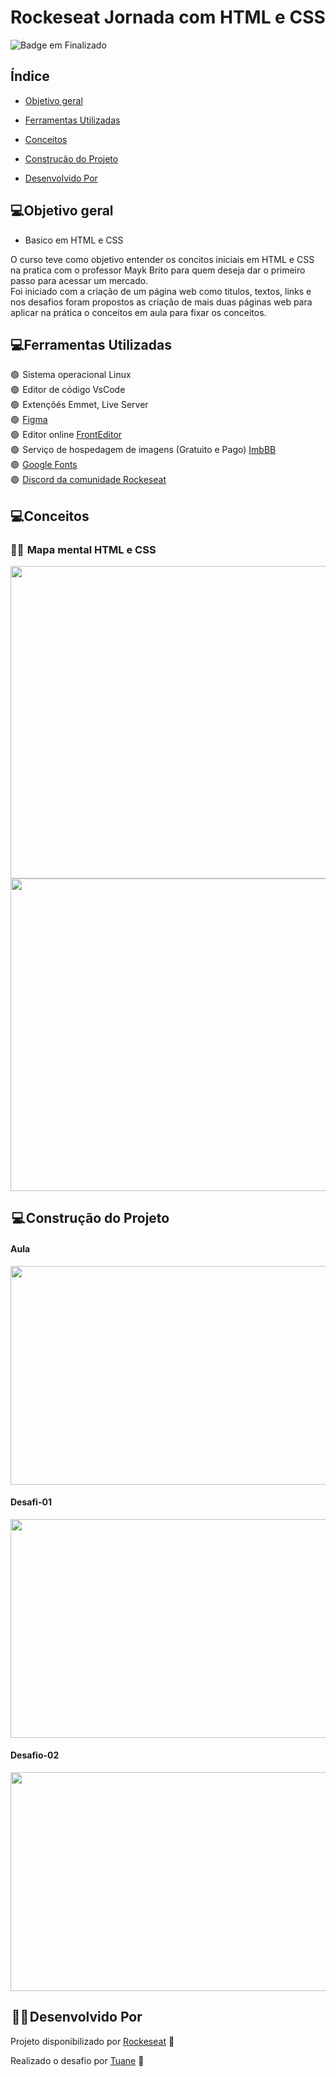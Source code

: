 
# Rockeseat Jornada  com HTML e CSS

![Badge em Finalizado](http://img.shields.io/static/v1?label=STATUS&message=EM%20FINALIZADO&color=red&style=for-the-badge)



<h2>Índice</h2>

* [Objetivo geral](#objetivo-geral)

* [Ferramentas Utilizadas](#ferramentas-utilizadas)

* [Conceitos](#conceitos)

* [Construção do Projeto](#construção-do-projeto)

* [Desenvolvido Por](#desenvolvido-por)


<h2>💻Objetivo geral</h2>

* Basico em HTML e CSS

<p>
O curso teve como objetivo entender os concitos iniciais em HTML e CSS na pratica com o professor Mayk Brito para quem deseja dar o primeiro passo 
para acessar um mercado.
<br>
Foi iniciado com a criação de um página web como titulos, textos, links  e nos desafios foram propostos as criação de mais duas páginas web para aplicar na prática o conceitos em aula para fixar os conceitos.
</p>

<h2>💻Ferramentas Utilizadas</h2>

<p>

🟢  Sistema operacional Linux <br>
🟢  Editor de código VsCode<br>
🟢  Extençõés Emmet, Live Server<br>
🟢  <a href="https://www.figma.com/?fuid=">Figma</a><br>
🟢  Editor online [FrontEditor](https://www.fronteditor.dev/)<br>
🟢  Serviço de hospedagem de imagens (Gratuito e Pago) [ImbBB](https://pt-br.imgbb.com/)<br>
🟢  [Google Fonts](https://fonts.google.com/)<br> 
🟢  [Discord da comunidade Rockeseat](https://discord.com/oauth2/authorize?client_id=949331074079662180&redirect_uri=https%3A%2F%2Fdiscord-service.rocketseat.dev%2Fsignin%2Fdynamic-callback&response_type=code&scope=identify+email+guilds.join&state=jornada-do-zero-a-primeira-vaga)
  
</p>

<h2>💻Conceitos</h2>

<h3>👩‍🎓  Mapa mental HTML e  CSS</h3>

<div align="center">
<img src="https://user-images.githubusercontent.com/54903202/226241136-85071707-9d32-45a3-947f-a30a7515ec84.png" width="600" height="500">
</div>

<div align="center">
<img src="https://user-images.githubusercontent.com/54903202/226242283-d346e172-276c-4bf7-a891-c38d764b6c5a.png" width="600" height="500">
</div>
<p>


</p>

<h2> 💻 Construção do Projeto</h2>

<h4>Aula</h4>
<div align="center">
  <img src="https://user-images.githubusercontent.com/54903202/226237250-b68c975f-0f63-4378-85a4-77a78e9c178e.png" width="600" height="350">
</div>

<h4>Desafi-01</h4>
<div align="center">
  <img src="https://user-images.githubusercontent.com/54903202/226238125-1828673a-acc0-446f-bb54-92fd21c0d1da.png" width="600" height="350">
</div>

<h4>Desafio-02</h4>
<div align="center">
  <img src="https://user-images.githubusercontent.com/54903202/226238235-bd4ad490-3a81-4dc2-88d9-7d5039766e70.png" width="600" height="350">
</div>


<h2> 👩‍💻 Desenvolvido Por</h2>

Projeto disponibilizado por  [Rockeseat](https://www.rocketseat.com.br/) 💜

Realizado o desafio por [Tuane](https://www.linkedin.com/in/tuane-mendes/) 💜
